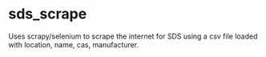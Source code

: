 # sds_scrape
Uses scrapy/selenium to scrape the internet for SDS using a csv file loaded with location, name, cas, manufacturer.
